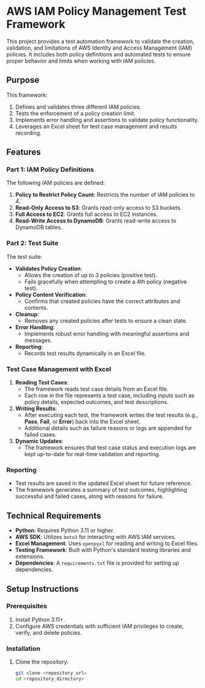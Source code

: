 # AWS IAM Policy Management Test Framework

This project provides a test automation framework to validate the creation, validation, and limitations of AWS Identity and Access Management (IAM) policies. It includes both policy definitions and automated tests to ensure proper behavior and limits when working with IAM policies.

## Purpose

This framework:
1. Defines and validates three different IAM policies.
2. Tests the enforcement of a policy creation limit.
3. Implements error handling and assertions to validate policy functionality.
4. Leverages an Excel sheet for test case management and results recording.

## Features

### Part 1: IAM Policy Definitions
The following IAM policies are defined:
1. **Policy to Restrict Policy Count**: Restricts the number of IAM policies to 4.
2. **Read-Only Access to S3**: Grants read-only access to S3 buckets.
3. **Full Access to EC2**: Grants full access to EC2 instances.
4. **Read-Write Access to DynamoDB**: Grants read-write access to DynamoDB tables.

### Part 2: Test Suite
The test suite:
- **Validates Policy Creation**:
  - Allows the creation of up to 3 policies (positive test).
  - Fails gracefully when attempting to create a 4th policy (negative test).
- **Policy Content Verification**:
  - Confirms that created policies have the correct attributes and contents.
- **Cleanup**:
  - Removes any created policies after tests to ensure a clean state.
- **Error Handling**:
  - Implements robust error handling with meaningful assertions and messages.
- **Reporting**:
  - Records test results dynamically in an Excel file.

### Test Case Management with Excel
1. **Reading Test Cases**:
   - The framework reads test case details from an Excel file.
   - Each row in the file represents a test case, including inputs such as policy details, expected outcomes, and test descriptions.
2. **Writing Results**:
   - After executing each test, the framework writes the test results (e.g., **Pass**, **Fail**, or **Error**) back into the Excel sheet.
   - Additional details such as failure reasons or logs are appended for failed cases.
3. **Dynamic Updates**:
   - The framework ensures that test case status and execution logs are kept up-to-date for real-time validation and reporting.

### Reporting
- Test results are saved in the updated Excel sheet for future reference.
- The framework generates a summary of test outcomes, highlighting successful and failed cases, along with reasons for failure.

## Technical Requirements

- **Python**: Requires Python 3.11 or higher.
- **AWS SDK**: Utilizes `boto3` for interacting with AWS IAM services.
- **Excel Management**: Uses `openpyxl` for reading and writing to Excel files.
- **Testing Framework**: Built with Python's standard testing libraries and extensions.
- **Dependencies**: A `requirements.txt` file is provided for setting up dependencies.

## Setup Instructions

### Prerequisites
1. Install Python 3.11+.
2. Configure AWS credentials with sufficient IAM privileges to create, verify, and delete policies.

### Installation
1. Clone the repository:
   ```bash
   git clone <repository_url>
   cd <repository_directory>
